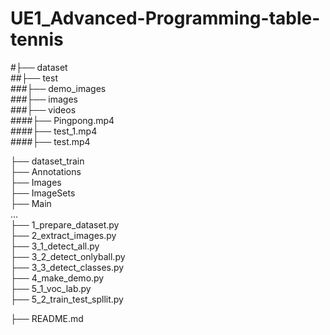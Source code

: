 # UE1_Advanced-Programming-table-tennis
#├── dataset  
  ##├── test  
  ###├── demo_images  
  ###├── images  
  ###├── videos  
  ####├── Pingpong.mp4  
  ####├── test_1.mp4  
  ####├── test.mp4  
            
├── dataset_train  
    ├── Annotations  
    ├── Images  
    ├── ImageSets  
        ├── Main  
    ...  
├── 1_prepare_dataset.py  
├── 2_extract_images.py  
├── 3_1_detect_all.py  
├── 3_2_detect_onlyball.py  
├── 3_3_detect_classes.py  
├── 4_make_demo.py  
├── 5_1_voc_lab.py  
├── 5_2_train_test_spllit.py  

├── README.md  

